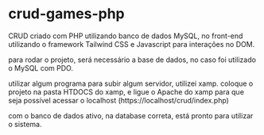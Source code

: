 # crud-games-php
CRUD criado com PHP utilizando banco de dados MySQL, no front-end utilizando o framework Tailwind CSS e Javascript para interações no DOM.

para rodar o projeto, será necessário a base de dados, no caso foi utilizado o MySQL com PDO.

utilizar algum programa para subir algum servidor, utilizei xamp.
coloque o projeto na pasta HTDOCS do xamp, e ligue o Apache do xamp para que seja possível acessar o localhost (https://localhost/crud/index.php)

com o banco de dados ativo, na database correta, está pronto para utilizar o sistema.
